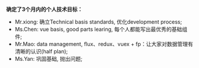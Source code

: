 
**确定了3个月内的个人技术目标：**
  - Mr.xiong: 确立Technical basis standards, 优化development process;
  - Ms.Chen: vue basis, good parts learing, 每个人都能写出最优秀的基础组件;
  - Mr.Mao: data management, flux、redux、vuex + fp：让大家对数据管理有清晰的认识(half plan);
  - Ms.Yan: 巩固基础, 抛出问题;
